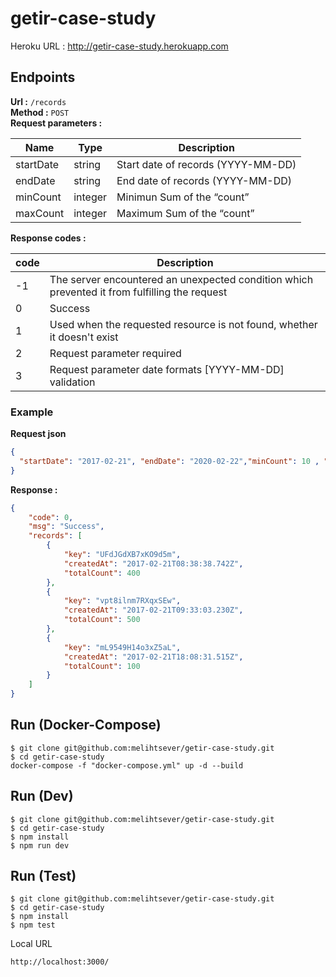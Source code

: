 # getir-case-study

Heroku URL : http://getir-case-study.herokuapp.com


## Endpoints

**Url :** `/records`  
**Method :** `POST`  
**Request parameters :** 

|  Name | Type  | Description  |
|---|---|---|
|  startDate | string | Start date of records (YYYY-MM-DD) |
|  endDate | string | End date of records (YYYY-MM-DD) |
| minCount  | integer | Minimun Sum of the “count”  |
| maxCount  | integer | Maximum Sum of the “count”  |


**Response codes :** 

|  code | Description  |
|---|---|
| -1 | The server encountered an unexpected condition which prevented it from fulfilling the request|
|  0  | Success |
|  1  | Used when the requested resource is not found, whether it doesn't exist |
|  2  | Request parameter required |
|  3  | Request parameter date formats [YYYY-MM-DD] validation |




### Example 

**Request json**
```json
{
  "startDate": "2017-02-21", "endDate": "2020-02-22","minCount": 10 , "maxCount": 501
}
```

**Response :**
```json
{
    "code": 0,
    "msg": "Success",
    "records": [
        {
            "key": "UFdJGdXB7xKO9d5m",
            "createdAt": "2017-02-21T08:38:38.742Z",
            "totalCount": 400
        },
        {
            "key": "vpt8ilnm7RXqxSEw",
            "createdAt": "2017-02-21T09:33:03.230Z",
            "totalCount": 500
        },
        {
            "key": "mL9549H14o3xZ5aL",
            "createdAt": "2017-02-21T18:08:31.515Z",
            "totalCount": 100
        }
    ]
}
```

## Run (Docker-Compose)
```
$ git clone git@github.com:melihtsever/getir-case-study.git
$ cd getir-case-study
docker-compose -f "docker-compose.yml" up -d --build
```

## Run (Dev)
```
$ git clone git@github.com:melihtsever/getir-case-study.git
$ cd getir-case-study
$ npm install
$ npm run dev
```

## Run (Test)
```
$ git clone git@github.com:melihtsever/getir-case-study.git
$ cd getir-case-study
$ npm install
$ npm test
```



Local URL
```
http://localhost:3000/
```
